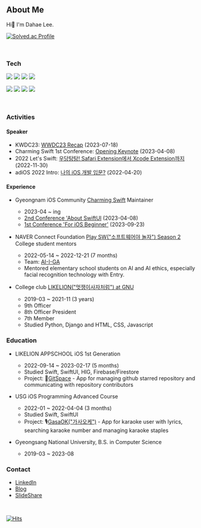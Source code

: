 ## About Me
Hi👋 I'm Dahae Lee.

[![Solved.ac Profile](http://mazassumnida.wtf/api/mini/generate_badge?boj=ss7ssy)](https://solved.ac/ss7ssy)


<br>


### Tech

<img src="https://img.shields.io/badge/iOS-000000?style=flat-square&logo=Apple&logoColor=white"/> <img src="https://img.shields.io/badge/Swift-F05138?style=flat-square&logo=swift&logoColor=white"/>
<img src="https://img.shields.io/badge/SwiftUI-0D0D0D?style=flat-square&logo=swift&logoColor=blue"/>
<img src="https://img.shields.io/badge/Python-3776AB?style=flat-square&logo=Python&logoColor=white"/> 

<img src="https://img.shields.io/badge/HTML-E34F26?style=flat-square&logo=HTML5&logoColor=white"/> <img src="https://img.shields.io/badge/CSS-1572B6?style=flat-square&logo=CSS3&logoColor=white"/> 
<img src="https://img.shields.io/badge/JavaScript-F7DF1E?style=flat-square&logo=JavaScript&logoColor=black"/>
<img src="https://img.shields.io/badge/Django-092E20?style=flat-square&logo=Django&logoColor=white"/> 

<!-- <img src="https://img.shields.io/badge/Xcode-147EFB?style=flat-square&logo=Xcode&logoColor=white"/> -->
<br> 

### Activities

#### Speaker
* KWDC23: [WWDC23 Recap](https://youtu.be/g_O9_TWfzQM?feature=shared) (2023-07-18)
* Charming Swift 1st Conference: [Opening Keynote](https://www.youtube.com/watch?v=bVh5J51V_x0) (2023-04-08)
* 2022 Let's Swift: [우당탕탕! Safari Extension에서 Xcode Extension까지](https://www.youtube.com/watch?v=XDaaN9MLPvQ) (2022-11-30)
* adiOS 2022 Intro: [나의 iOS 개발 입문?](https://youtu.be/M678vw6qPrc?t=0s) (2022-04-20)

#### Experience

* Gyeongnam iOS Community [Charming Swift](https://www.instagram.com/charming_swift/?next=%2F) Maintainer
  * 2023-04 ~ ing
  * [2nd Conference 'About SwiftUI](https://leeo75.notion.site/Charming-Swift-2-285708529b014b51b6d334e24b3f0b33?pvs=4) (2023-04-08)
  * [1st Conference 'For iOS Beginner'](https://leeo75.notion.site/Charming-Swift-1-3d67df5dbf3c443396fbecf2517b3308?pvs=4) (2023-09-23)
    
* NAVER Connect Foundation [Play SW("소프트웨어야 놀자") Season 2](https://www.playsw.or.kr/info) College student mentors
  * 2022-05-14 ~ 2022-12-21 (7 months)
  * Team: [AI-I-GA](https://www.instagram.com/ai_i_ga/?utm_source=ig_web_button_share_sheet&igshid=OGQ5ZDc2ODk2ZA==)
  * Mentored elementary school students on AI and AI ethics, especially facial recognition technology with Entry.
    
* College club [LIKELION("멋쟁이사자처럼") at GNU](https://www.instagram.com/likelion_gnu/)
  * 2019-03 ~ 2021-11 (3 years)
  * 9th Officer 
  * 8th Officer President 
  * 7th Member 
  * Studied Python, Django and HTML, CSS, Javascript

### Education
* LIKELION APPSCHOOL iOS 1st Generation
  * 2022-09-14 ~ 2023-02-17 (5 months)
  * Studied Swift, SwiftUI, HIG, Firebase/Firestore
  * Project: 🌌[GitSpace](https://apps.apple.com/kr/app/gitspace/id6446034470) - App for managing github starred repository and communicating with repository contributors
    
* USG iOS Programming Advanced Course
  * 2022-01 ~ 2022-04-04 (3 months)
  * Studied Swift, SwiftUI
  * Project: 🎙️[GasaOK("가사오케")](https://apps.apple.com/kr/app/%EA%B0%80%EC%82%AC%EC%98%A4%EC%BC%80/id1617004032) - App for karaoke user with lyrics, searching karaoke number and managing karaoke staples
    
* Gyeongsang National University, B.S. in Computer Science
  * 2019-03 ~ 2023-08 

 
### Contact
* [LinkedIn](https://www.linkedin.com/in/dahae-lee-256a18218/)
* [Blog](https://dadahae0320.tistory.com/)
* [SlideShare](https://www.slideshare.net/ssuser50a626/presentations)

<br>

[![Hits](https://hits.seeyoufarm.com/api/count/incr/badge.svg?url=https%3A%2F%2Fgithub.com%2Fdahae0320%2Fhit-counter&count_bg=%23F4E06D&title_bg=%23FF7396&icon=github.svg&icon_color=%23FFEDED&title=Views&edge_flat=false)](https://hits.seeyoufarm.com)
